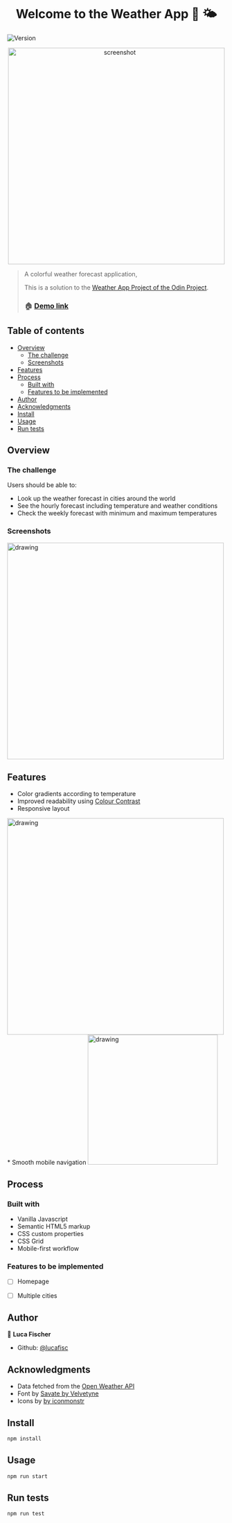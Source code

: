 

<h1 align="center">Welcome to the Weather App 👋 🌤️</h1>

  <img alt="Version" src="https://img.shields.io/badge/version-0.1.0-blue.svg?cacheSeconds=2592000" />
</p>

<p align="center">
<img src="https://i.imgur.com/GQiyrIm.jpg" alt="screenshot" width="500"/>
</p>


> A colorful weather forecast application,
> 
> This is a solution to the [Weather App Project of the Odin Project](https://www.theodinproject.com/lessons/node-path-javascript-weather-app).
> 
> ### 🏠 [Demo link](https://lucafisc.github.io/wheater-app/)



## Table of contents

- [Overview](#overview)
  - [The challenge](#the-challenge)
  - [Screenshots](#screenshots)
- [Features](#features)
- [Process](#process)
    - [Built with](#built-with)
    - [Features to be implemented](features-to-be-implemented)
- [Author](#author)
- [Acknowledgments](#acknowledgments)
- [Install](#install)
- [Usage](#usage)
- [Run tests](#run-tests)


## Overview

### The challenge

Users should be able to:

- Look up the weather forecast in cities around the world
- See the hourly forecast including temperature and weather conditions
- Check the weekly forecast with minimum and maximum temperatures


### Screenshots


<img src="https://i.imgur.com/rd1MSRi.jpg" alt="drawing" width="500"/>


## Features


* Color gradients according to temperature
* Improved readability using [Colour Contrast](%20https://colourcontrast.cc/)
* Responsive layout
<img src="https://i.imgur.com/Y5TADFt.gif" alt="drawing" width="500"/>
* Smooth mobile navigation
<img src="https://media.giphy.com/media/xFIko9qpBQser0gFyJ/giphy.gif" alt="drawing" width="300"/>









## Process

### Built with

- Vanilla Javascript
- Semantic HTML5 markup
- CSS custom properties
- CSS Grid
- Mobile-first workflow

### Features to be implemented

- [ ] Homepage
- [ ] Multiple cities


## Author

👤 **Luca Fischer**

* Github: [@lucafisc](https://github.com/lucafisc)

## Acknowledgments

* Data fetched from the [Open Weather API](https://openweathermap.org/api)
* Font by [Savate by Velvetyne](https://velvetyne.fr/fonts/savate/) 
* Icons by [by iconmonstr](https://iconmonstr.com/weather/)


## Install

```sh
npm install
```

## Usage

```sh
npm run start
```

## Run tests

```sh
npm run test
```
